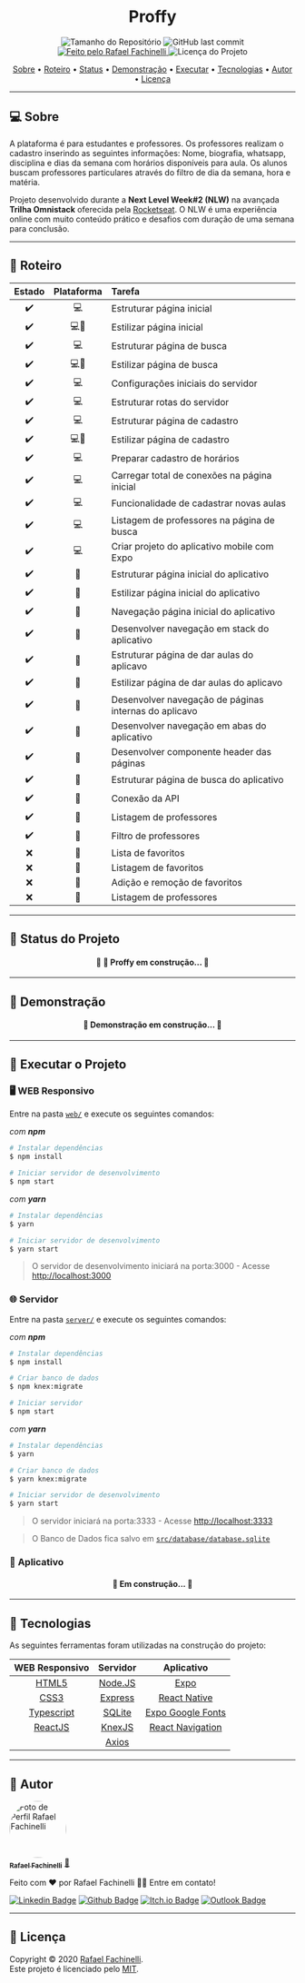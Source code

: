 <div align="center">

# Proffy

</div>

<p align="center"> 
  <img alt="Tamanho do Repositório" src="https://img.shields.io/github/repo-size/rafaelfachinelli/proffy-omnistack?style=for-the-badge">
  <img alt="GitHub last commit" src="https://img.shields.io/github/last-commit/rafaelfachinelli/proffy-omnistack?style=for-the-badge">
  <a href="https://github.com/rafaelfachinelli">
    <img alt="Feito pelo Rafael Fachinelli" src="https://img.shields.io/badge/feito%20por-Rafael Fachinelli-%237519C1?style=for-the-badge">
  </a>
  <img alt="Licença do Projeto" src="https://img.shields.io/github/license/rafaelfachinelli/Proffy?style=for-the-badge"/>
<p>

<p align="center">
 <a href="#computer-sobre">Sobre</a> •
 <a href="#memo-roteiro">Roteiro</a> •
 <a href="#triangular_ruler-status-do-projeto">Status</a> •
 <a href="#movie_camera-demonstração">Demonstração</a> •
 <a href="#dvd-executar-o-projeto">Executar</a> •
 <a href="#hammer-tecnologias">Tecnologias</a> •
 <a href="#boy-autor">Autor</a> •
 <a href="#page_facing_up-licença">Licença</a>
</p>

---
## :computer: Sobre

A plataforma é para estudantes e professores. Os professores realizam o cadastro inserindo as seguintes informações: Nome, biografia, whatsapp, disciplina e dias da semana com horários disponíveis para aula. Os alunos buscam professores particulares através do filtro de dia da semana, hora e matéria.

Projeto desenvolvido durante a **Next Level Week#2 (NLW)** na avançada **Trilha Omnistack** oferecida pela [Rocketseat](https://www.rocketseat.com.br).
O NLW é uma experiência online com muito conteúdo prático e desafios com duração de uma semana para conclusão.

---
## :memo: **Roteiro**

<div align="center">

|      Estado      |     Plataforma   |     Tarefa    |
|      :---:       |       :---:      |      :---     |
|:heavy_check_mark:|:computer:        |Estruturar página inicial|
|:heavy_check_mark:|:computer::iphone:|Estilizar página inicial|
|:heavy_check_mark:|:computer:        |Estruturar página de busca|
|:heavy_check_mark:|:computer::iphone:|Estilizar página de busca|
|:heavy_check_mark:|:computer:        |Configurações iniciais do servidor|
|:heavy_check_mark:|:computer:        |Estruturar rotas do servidor|
|:heavy_check_mark:|:computer:        |Estruturar página de cadastro|
|:heavy_check_mark:|:computer::iphone:|Estilizar página de cadastro|
|:heavy_check_mark:|:computer:        |Preparar cadastro de horários|
|:heavy_check_mark:|:computer:        |Carregar total de conexões na página inicial|
|:heavy_check_mark:|:computer:        |Funcionalidade de cadastrar novas aulas|
|:heavy_check_mark:|:computer:        |Listagem de professores na página de busca|
|:heavy_check_mark:|:computer:        |Criar projeto do aplicativo mobile com Expo|
|:heavy_check_mark:|:iphone:          |Estruturar página inicial do aplicativo|
|:heavy_check_mark:|:iphone:          |Estilizar página inicial do aplicativo|
|:heavy_check_mark:|:iphone:          |Navegação página inicial do aplicativo|
|:heavy_check_mark:|:iphone:          |Desenvolver navegação em stack do aplicativo|
|:heavy_check_mark:|:iphone:          |Estruturar página de dar aulas do aplicavo|
|:heavy_check_mark:|:iphone:          |Estilizar página de dar aulas do aplicavo|
|:heavy_check_mark:|:iphone:          |Desenvolver navegação de páginas internas do aplicavo|
|:heavy_check_mark:|:iphone:          |Desenvolver navegação em abas do aplicativo|
|:heavy_check_mark:|:iphone:          |Desenvolver componente header das páginas|
|:heavy_check_mark:|:iphone:          |Estruturar página de busca do aplicativo|
|:heavy_check_mark:|:iphone:          |Conexão da API|
|:heavy_check_mark:|:iphone:          |Listagem de professores|
|:heavy_check_mark:|:iphone:          |Filtro de professores|
|:x:               |:iphone:          |Lista de favoritos|
|:x:               |:iphone:          |Listagem de favoritos|
|:x:               |:iphone:          |Adição e remoção de favoritos|
|:x:               |:iphone:          |Listagem de professores|

</div>

---
## :triangular_ruler: **Status do Projeto**

<h4 align="center"> 
	🚧 💼 Proffy em construção... 🚧
</h4>

---
## :movie_camera: **Demonstração**

<h4 align="center"> 
	🚧  Demonstração em construção...  🚧
</h4>

---
## :dvd: **Executar o Projeto**

### :desktop_computer: **WEB Responsivo**

Entre na pasta [`web/`](web/) e execute os seguintes comandos:

_com **npm**_

```bash
# Instalar dependências
$ npm install

# Iniciar servidor de desenvolvimento
$ npm start
```

_com **yarn**_

```bash
# Instalar dependências
$ yarn

# Iniciar servidor de desenvolvimento
$ yarn start

```

> O servidor de desenvolvimento iniciará na porta:3000 - Acesse <http://localhost:3000>

### :globe_with_meridians: **Servidor**

Entre na pasta [`server/`](server/) e execute os seguintes comandos:

_com **npm**_

```bash
# Instalar dependências
$ npm install

# Criar banco de dados
$ npm knex:migrate

# Iniciar servidor
$ npm start
```

_com **yarn**_

```bash
# Instalar dependências
$ yarn

# Criar banco de dados
$ yarn knex:migrate

# Iniciar servidor de desenvolvimento
$ yarn start
```

> O servidor iniciará na porta:3333 - Acesse <http://localhost:3333>

> O Banco de Dados fica salvo em [`src/database/database.sqlite`](src/database/database.sqlite)

### :iphone: **Aplicativo**

<h4 align="center"> 
	🚧  Em construção...  🚧
</h4>

---
## :hammer: **Tecnologias**

As seguintes ferramentas foram utilizadas na construção do projeto:

<div align="center">

|WEB Responsivo								|Servidor					|Aplicativo|
|:---:									|:---:						|:---:|
|[HTML5](https://developer.mozilla.org/pt-BR/docs/Web/HTML/HTML5)	|[Node.JS](https://nodejs.org/pt-br/)		|[Expo](https://expo.io)|
|[CSS3](https://developer.mozilla.org/pt-BR/docs/Archive/CSS3)		|[Express](https://expressjs.com/pt-br/)	|[React Native](https://reactnative.dev)|
|[Typescript](https://www.typescriptlang.org)				|[SQLite](https://www.sqlite.org/index.html)	|[Expo Google Fonts](https://github.com/expo/google-fonts)|
|[ReactJS](https://pt-br.reactjs.org)					|[KnexJS](http://knexjs.org)			|[React Navigation](https://reactnavigation.org)|
|									|[Axios](https://github.com/axios/axios)	||

</div>

---
## :boy: **Autor**

<a href="https://github.com/rafaelfachinelli">
 <img style="border-radius: 50%;" src="https://avatars3.githubusercontent.com/u/19878139?s=460&u=278a6f44f49af3c8edb13a811f7654dfe6e89341&v=4" width="100px;" alt="Foto de Perfil Rafael Fachinelli"/>
 <br />
 <sub><b>Rafael Fachinelli</b></sub></a> <a href="https://github.com/rafaelfachinelli" title="Rafael Fachinelli">💼</a>


Feito com ❤️ por Rafael Fachinelli 👋🏽 Entre em contato!

[![Linkedin Badge](https://img.shields.io/badge/-Rafael_Fachinelli-blue?style=flat-square&logo=Linkedin&logoColor=white&link=https://www.linkedin.com/in/rafaelfachinelli/)](https://www.linkedin.com/in/rafaelfachinelli/)
[![Github Badge](https://img.shields.io/badge/-rafaelfachinelli-000?style=flat-square&logo=Github&logoColor=white&link=https://github.com/rafaelfachinelli)](https://github.com/rafaelfachinelli)
[![Itch.io Badge](https://img.shields.io/badge/-rafaelfachinelli-FA5C5C?style=flat-square&logo=itch.io&logoColor=white&link=https://rafael-fachinelli.itch.io/)](https://rafael-fachinelli.itch.io/)
[![Outlook Badge](https://img.shields.io/badge/-rafael.fachinelli@fatec.sp.gov.br-0078d4?style=flat-square&logo=microsoft-outlook&logoColor=white&link=mailto:rafael.fachinelli@fatec.sp.gov.br)](mailto:rafael.fachinelli@fatec.sp.gov.br)

---
## :page_facing_up: **Licença**

Copyright © 2020 [Rafael Fachinelli](https://github.com/rafaelfachinelli).<br />
Este projeto é licenciado pelo [MIT](./LICENSE).
